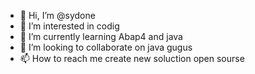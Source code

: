 - 👋 Hi, I’m @sydone
- 👀 I’m interested in codig 
- 🌱 I’m currently learning  Abap4 and java
- 💞️ I’m looking to collaborate on java gugus
- 📫 How to reach me create new soluction open sourse

<!---
sydone/sydone is a ✨ special ✨ repository because its `README.md` (this file) appears on your GitHub profile.
You can click the Preview link to take a look at your changes.
--->
